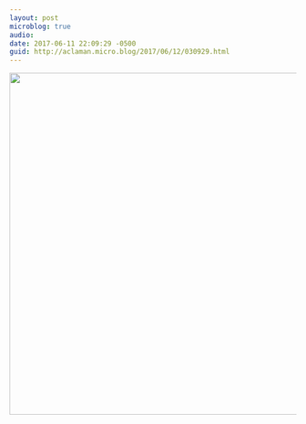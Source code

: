 ```yaml
---
layout: post
microblog: true
audio: 
date: 2017-06-11 22:09:29 -0500
guid: http://aclaman.micro.blog/2017/06/12/030929.html
---
```



<img src="http://micro.alexclaman.com/uploads/2018/289853f969.jpg" width="600" height="600" />
